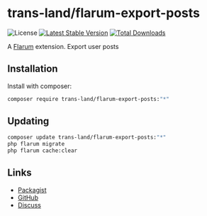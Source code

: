 # trans-land/flarum-export-posts

![License](https://img.shields.io/badge/license-AGPL-3.0-blue.svg) [![Latest Stable Version](https://img.shields.io/packagist/v/trans-land/flarum-export-posts.svg)](https://packagist.org/packages/trans-land/flarum-export-posts) [![Total Downloads](https://img.shields.io/packagist/dt/trans-land/flarum-export-posts.svg)](https://packagist.org/packages/trans-land/flarum-export-posts)

A [Flarum](http://flarum.org) extension. Export user posts 

## Installation

Install with composer:

```sh
composer require trans-land/flarum-export-posts:"*"
```

## Updating

```sh
composer update trans-land/flarum-export-posts:"*"
php flarum migrate
php flarum cache:clear
```

## Links

- [Packagist](https://packagist.org/packages/trans-land/flarum-export-posts)
- [GitHub](https://github.com/trans-land/flarum-export-posts)
- [Discuss](https://discuss.flarum.org/d/PUT_DISCUSS_SLUG_HERE)
